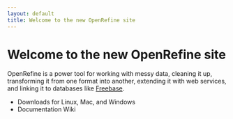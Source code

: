 ```yaml
---
layout: default
title: Welcome to the new OpenRefine site
---
```


Welcome to the new OpenRefine site
========

OpenRefine is a power tool for working with messy data, cleaning it up, transforming it from one format into another, extending it with web services, and linking it to databases like [Freebase](http://www.freebase.com/).

* Downloads for Linux, Mac, and Windows
* Documentation Wiki